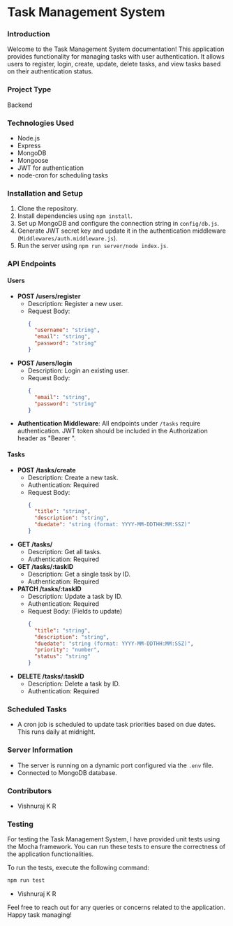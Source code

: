 
# Task Management System

### Introduction

Welcome to the Task Management System documentation! This application provides functionality for managing tasks with user authentication. It allows users to register, login, create, update, delete tasks, and view tasks based on their authentication status.

### Project Type

Backend

### Technologies Used

- Node.js
- Express
- MongoDB
- Mongoose
- JWT for authentication
- node-cron for scheduling tasks

### Installation and Setup

1. Clone the repository.
2. Install dependencies using `npm install`.
3. Set up MongoDB and configure the connection string in `config/db.js`.
4. Generate JWT secret key and update it in the authentication middleware (`Middlewares/auth.middleware.js`).
5. Run the server using `npm run server/node index.js`.

### API Endpoints

#### Users

- **POST /users/register**
  - Description: Register a new user.
  - Request Body:
    ```json
    {
      "username": "string",
      "email": "string",
      "password": "string"
    }
    ```
- **POST /users/login**
  - Description: Login an existing user.
  - Request Body:
    ```json
    {
      "email": "string",
      "password": "string"
    }
    ```
- **Authentication Middleware**: All endpoints under `/tasks` require authentication. JWT token should be included in the Authorization header as "Bearer <token>".

#### Tasks

- **POST /tasks/create**
  - Description: Create a new task.
  - Authentication: Required
  - Request Body:
    ```json
    {
      "title": "string",
      "description": "string",
      "duedate": "string (format: YYYY-MM-DDTHH:MM:SSZ)"
    }
    ```
- **GET /tasks/**
  - Description: Get all tasks.
  - Authentication: Required
- **GET /tasks/:taskID**
  - Description: Get a single task by ID.
  - Authentication: Required
- **PATCH /tasks/:taskID**
  - Description: Update a task by ID.
  - Authentication: Required
  - Request Body: (Fields to update)
    ```json
    {
      "title": "string",
      "description": "string",
      "duedate": "string (format: YYYY-MM-DDTHH:MM:SSZ)",
      "priority": "number",
      "status": "string"
    }
    ```
- **DELETE /tasks/:taskID**
  - Description: Delete a task by ID.
  - Authentication: Required

### Scheduled Tasks

- A cron job is scheduled to update task priorities based on due dates. This runs daily at midnight.

### Server Information

- The server is running on a dynamic port configured via the `.env` file.
- Connected to MongoDB database.

### Contributors

- Vishnuraj K R

### Testing

For testing the Task Management System, I have provided unit tests using the Mocha framework. You can run these tests to ensure the correctness of the application functionalities.

To run the tests, execute the following command:

```bash
npm run test
```
- Vishnuraj K R

Feel free to reach out for any queries or concerns related to the application. Happy task managing!

